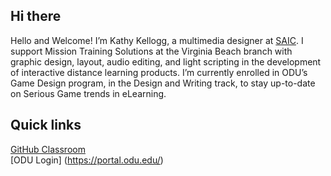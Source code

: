 ##  Hi there
Hello and Welcome! I’m Kathy Kellogg, a multimedia designer at [SAIC](https://www.saic.com/what-we-do/mission-support/immersive-technologies). I support Mission Training Solutions at the Virginia Beach branch with graphic design, layout, audio editing, and light scripting in the development of interactive distance learning products. I’m currently enrolled in ODU’s Game Design program, in the Design and Writing track, to stay up-to-date on Serious Game trends in eLearning.

## Quick links
[GitHub Classroom](https://classroom.github.com/a/0VKYc6wz) <br>
[ODU Login] (https://portal.odu.edu/)

<!--
**kathykgame395/kathykgame395** is a ✨ _special_ ✨ repository because its `README.md` (this file) appears on your GitHub profile.
-->

